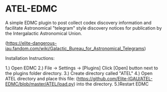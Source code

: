 # ATEL-EDMC
A simple EDMC plugin to post collect codex discovery information and facilitate Astronomical "telegram" style discovery notices for publication by the Intergalactic Astronomical Union. 

(https://elite-dangerous-iau.fandom.com/wiki/Galactic_Bureau_for_Astronomical_Telegrams)

Installation Instructions: 

1.) Open EDMC
2.) File -> Settings -> [Plugins] Click [Open] button next to the plugins folder directory. 
3.) Create directory called "ATEL" 
4.) Open ATEL directory and place this file: (https://github.com/Elite-IGAU/ATEL-EDMC/blob/master/ATEL/load.py) into the directory. 
5.)Restart EDMC




